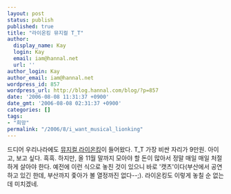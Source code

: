 ```yaml
---
layout: post
status: publish
published: true
title: "라이온킹 뮤지컬 T_T"
author:
  display_name: Kay
  login: Kay
  email: iam@hannal.net
  url: ''
author_login: Kay
author_email: iam@hannal.net
wordpress_id: 857
wordpress_url: http://blog.hannal.com/blog/?p=857
date: '2006-08-08 11:31:37 +0900'
date_gmt: '2006-08-08 02:31:37 +0900'
categories: []
tags:
- "희망"
permalink: "/2006/8/i_want_musical_lionking"
---
```

<p>드디어 우리나라에도 <a href="http://www.lion-king.co.kr/">뮤지컬 라이온킹</a>이 들어왔다.  T_T 가장 비싼 자리가 9만원. 아이고, 보고 싶다. 흑흑. 하지만, 올 11월 말까지 모아야 할 돈이 많아서 정말 매일 매일 처절하게 살아야 한다. 예전에 이런 식으로 놓친 것이 있으니 바로 '캣츠'이다(부산에서 공연하고 있긴 한데, 부산까지 좇아가 볼 열정까진 없다--;). 라이온킹도 이렇게 놓칠 순 없는데 미치겠네.</p>
